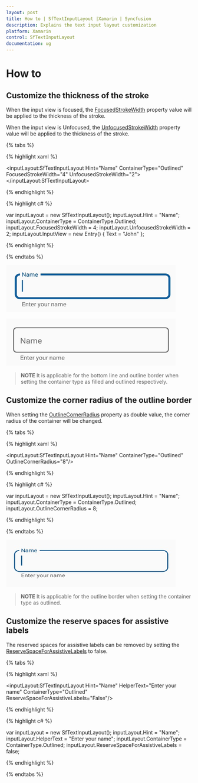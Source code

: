```yaml
---
layout: post
title: How to | SfTextInputLayout |Xamarin | Syncfusion
description: Explains the text input layout customization
platform: Xamarin
control: SfTextInputLayout
documentation: ug
--- 
```

# How to 

## Customize the thickness of the stroke 

When the input view is focused, the [FocusedStrokeWidth](https://help.syncfusion.com/cr/cref_files/xamarin/Syncfusion.Core.XForms~Syncfusion.XForms.TextInputLayout.SfTextInputLayout~FocusedStrokeWidthProperty.html) property value will be applied to the thickness of the stroke.

When the input view is Unfocused, the [UnfocusedStrokeWidth](https://help.syncfusion.com/cr/cref_files/xamarin/Syncfusion.Core.XForms~Syncfusion.XForms.TextInputLayout.SfTextInputLayout~UnfocusedStrokeWidthProperty.html) property value will be applied to the thickness of the stroke.

{% tabs %}

{% highlight xaml %}

<inputLayout:SfTextInputLayout
            Hint="Name" 
            ContainerType="Outlined"
	        FocusedStrokeWidth="4"
	        UnfocusedStrokeWidth="2">
            <Entry Text="John" />
        </inputLayout:SfTextInputLayout> 
		
{% endhighlight %}

{% highlight c# %}

var inputLayout = new SfTextInputLayout();
inputLayout.Hint = "Name";
inputLayout.ContainerType = ContainerType.Outlined;
inputLayout.FocusedStrokeWidth = 4;
inputLayout.UnfocusedStrokeWidth = 2;
inputLayout.InputView = new Entry() { Text = "John" }; 

{% endhighlight %}

{% endtabs %}

![FocusedStrokeWidth img](How-to-images/FocusedStroke.png)

![UnfocusedStrokeWidth img](How-to-images/UnfocusedStroke.jpg)

>**NOTE**
It is applicable for the bottom line and outline border when setting the container type as filled and outlined respectively.

## Customize the corner radius of the outline border 

When setting the [OutlineCornerRadius](https://help.syncfusion.com/cr/cref_files/xamarin/Syncfusion.Core.XForms~Syncfusion.XForms.TextInputLayout.SfTextInputLayout~OutlineCornerRadiusProperty.html) property as double value, the corner radius of the container will be changed.

{% tabs %}

{% highlight xaml %}

<inputLayout:SfTextInputLayout
            Hint="Name" 
            ContainerType="Outlined"
	        OutlineCornerRadius="8"/> 
			
{% endhighlight %}

{% highlight c# %}

var inputLayout = new SfTextInputLayout();
inputLayout.Hint = "Name";
inputLayout.ContainerType = ContainerType.Outlined;
inputLayout.OutlineCornerRadius = 8;

{% endhighlight %}

{% endtabs %}

![OutlineCornerRadius img](How-to-images/OutlinedCornerRadius.jpg)

>**NOTE**
It is applicable for the outline border when setting the container type as outlined.

## Customize the reserve spaces for assistive labels

The reserved spaces for assistive labels can be removed by setting the [ReserveSpaceForAssistiveLabels](https://help.syncfusion.com/cr/cref_files/xamarin/Syncfusion.Core.XForms~Syncfusion.XForms.TextInputLayout.SfTextInputLayout~ReserveSpaceForAssistiveLabelsProperty.html) to false.

{% tabs %}

{% highlight xaml %}

<inputLayout:SfTextInputLayout
            Hint="Name" 
	        HelperText="Enter your name"
            ContainerType="Outlined"
	        ReserveSpaceForAssistiveLabels="False"/>
 
{% endhighlight %}

{% highlight c# %}

var inputLayout = new SfTextInputLayout();
inputLayout.Hint = "Name";
inputLayout.HelperText = "Enter your name";
inputLayout.ContainerType = ContainerType.Outlined;
inputLayout.ReserveSpaceForAssistiveLabels = false;

{% endhighlight %}

{% endtabs %}



